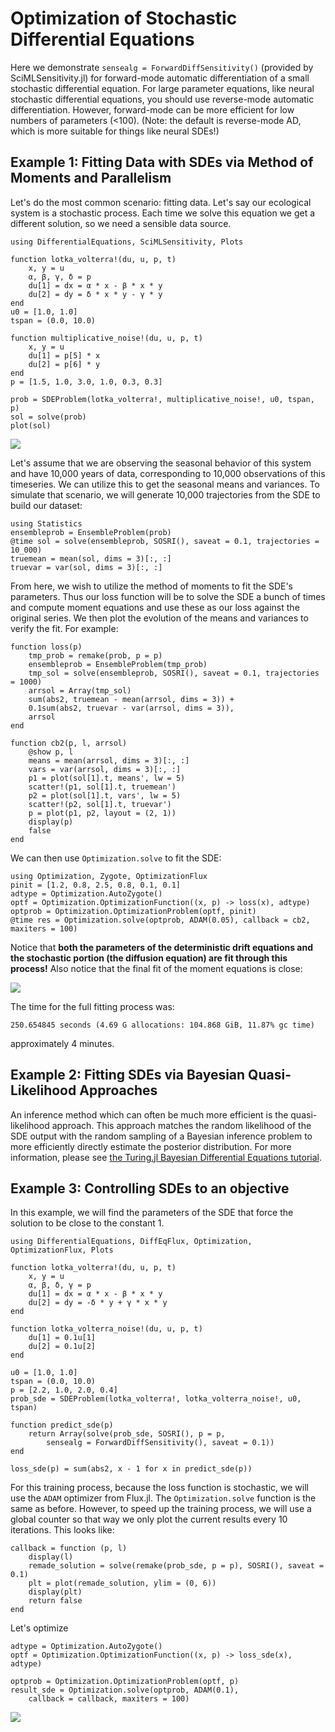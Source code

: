# Optimization of Stochastic Differential Equations

Here we demonstrate `sensealg = ForwardDiffSensitivity()` (provided by
SciMLSensitivity.jl) for forward-mode automatic differentiation of a small
stochastic differential equation. For large parameter equations, like neural
stochastic differential equations, you should use reverse-mode automatic
differentiation. However, forward-mode can be more efficient for low numbers
of parameters (<100). (Note: the default is reverse-mode AD, which is more suitable
for things like neural SDEs!)

## Example 1: Fitting Data with SDEs via Method of Moments and Parallelism

Let's do the most common scenario: fitting data. Let's say our ecological system
is a stochastic process. Each time we solve this equation we get a different
solution, so we need a sensible data source.

```@example sde
using DifferentialEquations, SciMLSensitivity, Plots

function lotka_volterra!(du, u, p, t)
    x, y = u
    α, β, γ, δ = p
    du[1] = dx = α * x - β * x * y
    du[2] = dy = δ * x * y - γ * y
end
u0 = [1.0, 1.0]
tspan = (0.0, 10.0)

function multiplicative_noise!(du, u, p, t)
    x, y = u
    du[1] = p[5] * x
    du[2] = p[6] * y
end
p = [1.5, 1.0, 3.0, 1.0, 0.3, 0.3]

prob = SDEProblem(lotka_volterra!, multiplicative_noise!, u0, tspan, p)
sol = solve(prob)
plot(sol)
```

![](https://user-images.githubusercontent.com/1814174/88511873-97bc0a00-cfb3-11ea-8cf5-5930b6575d9d.png)

Let's assume that we are observing the seasonal behavior of this system and have
10,000 years of data, corresponding to 10,000 observations of this timeseries.
We can utilize this to get the seasonal means and variances. To simulate that
scenario, we will generate 10,000 trajectories from the SDE to build our dataset:

```@example sde
using Statistics
ensembleprob = EnsembleProblem(prob)
@time sol = solve(ensembleprob, SOSRI(), saveat = 0.1, trajectories = 10_000)
truemean = mean(sol, dims = 3)[:, :]
truevar = var(sol, dims = 3)[:, :]
```

From here, we wish to utilize the method of moments to fit the SDE's parameters.
Thus our loss function will be to solve the SDE a bunch of times and compute
moment equations and use these as our loss against the original series. We
then plot the evolution of the means and variances to verify the fit. For example:

```@example sde
function loss(p)
    tmp_prob = remake(prob, p = p)
    ensembleprob = EnsembleProblem(tmp_prob)
    tmp_sol = solve(ensembleprob, SOSRI(), saveat = 0.1, trajectories = 1000)
    arrsol = Array(tmp_sol)
    sum(abs2, truemean - mean(arrsol, dims = 3)) +
    0.1sum(abs2, truevar - var(arrsol, dims = 3)),
    arrsol
end

function cb2(p, l, arrsol)
    @show p, l
    means = mean(arrsol, dims = 3)[:, :]
    vars = var(arrsol, dims = 3)[:, :]
    p1 = plot(sol[1].t, means', lw = 5)
    scatter!(p1, sol[1].t, truemean')
    p2 = plot(sol[1].t, vars', lw = 5)
    scatter!(p2, sol[1].t, truevar')
    p = plot(p1, p2, layout = (2, 1))
    display(p)
    false
end
```

We can then use `Optimization.solve` to fit the SDE:

```@example sde
using Optimization, Zygote, OptimizationFlux
pinit = [1.2, 0.8, 2.5, 0.8, 0.1, 0.1]
adtype = Optimization.AutoZygote()
optf = Optimization.OptimizationFunction((x, p) -> loss(x), adtype)
optprob = Optimization.OptimizationProblem(optf, pinit)
@time res = Optimization.solve(optprob, ADAM(0.05), callback = cb2, maxiters = 100)
```

Notice that **both the parameters of the deterministic drift equations and the
stochastic portion (the diffusion equation) are fit through this process!**
Also notice that the final fit of the moment equations is close:

![](https://user-images.githubusercontent.com/1814174/88511872-97bc0a00-cfb3-11ea-9d44-a3ed96a77df9.png)

The time for the full fitting process was:

```
250.654845 seconds (4.69 G allocations: 104.868 GiB, 11.87% gc time)
```

approximately 4 minutes.

## Example 2: Fitting SDEs via Bayesian Quasi-Likelihood Approaches

An inference method which can often be much more efficient is the quasi-likelihood approach.
This approach matches the random likelihood of the SDE output with the random sampling of a Bayesian
inference problem to more efficiently directly estimate the posterior distribution. For more information,
please see [the Turing.jl Bayesian Differential Equations tutorial](https://github.com/TuringLang/TuringTutorials/blob/master/10_diffeq.ipynb).

## Example 3: Controlling SDEs to an objective

In this example, we will find the parameters of the SDE that force the
solution to be close to the constant 1.

```@example sde
using DifferentialEquations, DiffEqFlux, Optimization, OptimizationFlux, Plots

function lotka_volterra!(du, u, p, t)
    x, y = u
    α, β, δ, γ = p
    du[1] = dx = α * x - β * x * y
    du[2] = dy = -δ * y + γ * x * y
end

function lotka_volterra_noise!(du, u, p, t)
    du[1] = 0.1u[1]
    du[2] = 0.1u[2]
end

u0 = [1.0, 1.0]
tspan = (0.0, 10.0)
p = [2.2, 1.0, 2.0, 0.4]
prob_sde = SDEProblem(lotka_volterra!, lotka_volterra_noise!, u0, tspan)

function predict_sde(p)
    return Array(solve(prob_sde, SOSRI(), p = p,
        sensealg = ForwardDiffSensitivity(), saveat = 0.1))
end

loss_sde(p) = sum(abs2, x - 1 for x in predict_sde(p))
```

For this training process, because the loss function is stochastic, we will use
the `ADAM` optimizer from Flux.jl. The `Optimization.solve` function is the same as
before. However, to speed up the training process, we will use a global counter
so that way we only plot the current results every 10 iterations. This looks
like:

```@example sde
callback = function (p, l)
    display(l)
    remade_solution = solve(remake(prob_sde, p = p), SOSRI(), saveat = 0.1)
    plt = plot(remade_solution, ylim = (0, 6))
    display(plt)
    return false
end
```

Let's optimize

```@example sde
adtype = Optimization.AutoZygote()
optf = Optimization.OptimizationFunction((x, p) -> loss_sde(x), adtype)

optprob = Optimization.OptimizationProblem(optf, p)
result_sde = Optimization.solve(optprob, ADAM(0.1),
    callback = callback, maxiters = 100)
```

![](https://user-images.githubusercontent.com/1814174/51399524-2c6abf80-1b14-11e9-96ae-0192f7debd03.gif)
